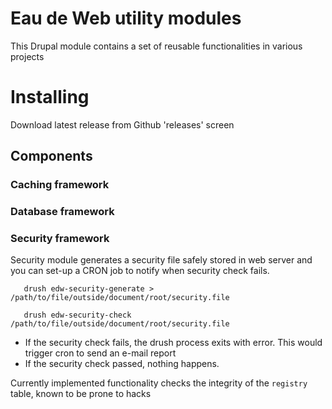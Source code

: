 # Eau de Web utility modules

This Drupal module contains a set of reusable functionalities in various projects

# Installing

Download latest release from Github 'releases' screen

## Components

### Caching framework


### Database framework


### Security framework

  Security module generates a security file safely stored in web server and you can set-up a CRON job to notify when security check fails.
  
  ```
     drush edw-security-generate > /path/to/file/outside/document/root/security.file
     
     drush edw-security-check /path/to/file/outside/document/root/security.file
  ```

  * If the security check fails, the drush process exits with error. This would trigger cron to send an e-mail report
  * If the security check passed, nothing happens.
  
  Currently implemented functionality checks the integrity of the ```registry``` table, known to be prone to hacks
